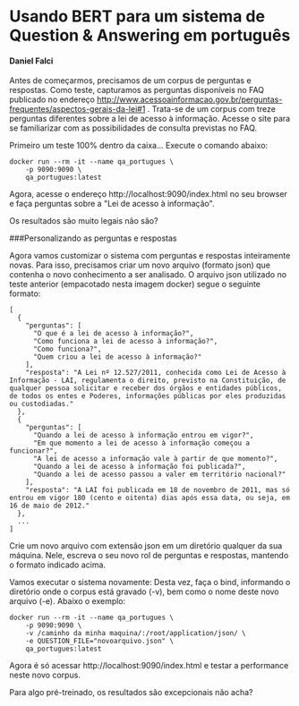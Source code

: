# Usando BERT para um sistema de Question & Answering em português
#### Daniel Falci

Antes de começarmos, precisamos de um corpus de perguntas e respostas. Como teste, capturamos as perguntas disponíveis no FAQ publicado no endereço http://www.acessoainformacao.gov.br/perguntas-frequentes/aspectos-gerais-da-lei#1 . Trata-se de um corpus com treze perguntas diferentes sobre a lei de acesso à informação. Acesse o site para se familiarizar com as possibilidades de consulta previstas no FAQ.


Primeiro um teste 100% dentro da caixa... Execute o comando abaixo:


```
docker run --rm -it --name qa_portugues \ 
    -p 9090:9090 \
    qa_portugues:latest
```

Agora, acesse o endereço http://localhost:9090/index.html no seu browser e faça perguntas sobre a "Lei de acesso à informação".

Os resultados são muito legais não são?

###Personalizando as perguntas e respostas

Agora vamos customizar o sistema com perguntas e respostas inteiramente novas. Para isso, precisamos criar um novo arquivo (formato json) que contenha o novo conhecimento a ser analisado. O arquivo json utilizado no teste anterior (empacotado nesta imagem docker) segue o seguinte formato:

```
[
  {
    "perguntas": [
      "O que é a lei de acesso à informação?",
      "Como funciona a lei de acesso à informação?",
      "Como funciona?",
      "Quem criou a lei de acesso à informação?"
    ],
    "resposta": "A Lei nº 12.527/2011, conhecida como Lei de Acesso à Informação - LAI, regulamenta o direito, previsto na Constituição, de qualquer pessoa solicitar e receber dos órgãos e entidades públicos, de todos os entes e Poderes, informações públicas por eles produzidas ou custodiadas."
  },
  {
    "perguntas": [
      "Quando a lei de acesso à informação entrou em vigor?",
      "Em que momento a lei de acesso à informação começou a funcionar?",
      "A lei de acesso a informação vale à partir de que momento?",
      "Quando a lei de acesso à informação foi publicada?",
      "Quando a lei de acesso passou a valer em território nacional?"
    ],
    "resposta": "A LAI foi publicada em 18 de novembro de 2011, mas só entrou em vigor 180 (cento e oitenta) dias após essa data, ou seja, em 16 de maio de 2012."
  },
  ...
]
```

Crie um novo arquivo com extensão json em um diretório qualquer da sua máquina. Nele, escreva o seu novo rol de perguntas e respostas, mantendo o formato indicado acima. 

Vamos executar o sistema novamente: Desta vez, faça o bind, informando o diretório onde o corpus está gravado (-v), bem como o nome deste novo arquivo (-e). Abaixo o exemplo: 
```
docker run --rm -it --name qa_portugues \ 
    -p 9090:9090 \
    -v /caminho da minha maquina/:/root/application/json/ \
    -e QUESTION_FILE="novoarquivo.json" \
    qa_portugues:latest
```

Agora é só acessar http://localhost:9090/index.html e testar a performance neste novo corpus. 

Para algo pré-treinado, os resultados são excepcionais não acha?